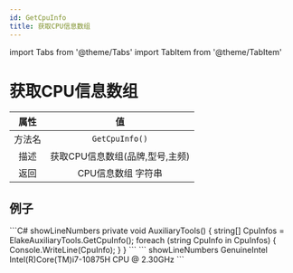```yaml
---
id: GetCpuInfo
title: 获取CPU信息数组
---
```


import Tabs from '@theme/Tabs'
import TabItem from '@theme/TabItem'

# 获取CPU信息数组

|  属性  |               值                |
| :----: | :-----------------------------: |
| 方法名 |         `GetCpuInfo()`          |
|  描述  | 获取CPU信息数组(品牌,型号,主频) |
|  返回  |       CPU信息数组 字符串        |

## 例子

<Tabs>
    <TabItem value="Code" label="代码">
        ```C# showLineNumbers
        private void AuxiliaryTools()
        {
            string[] CpuInfos = ElakeAuxiliaryTools.GetCpuInfo();
            foreach (string CpuInfo in CpuInfos)
            {
                Console.WriteLine(CpuInfo);
            }
        }
        ```
    </TabItem>
    <TabItem value="Return" label="返回">
        ``` showLineNumbers
        GenuineIntel Intel(R)Core(TM)i7-10875H CPU @ 2.30GHz
        ```
    </TabItem>
</Tabs>
